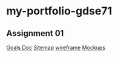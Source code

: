 # my-portfolio-gdse71

## Assignment 01

[Goals Doc](https://docs.google.com/document/d/1q7m_kzQCwmbH4eeXmptrsAShWXIGpRgH4KIeiqtFdXs/edit?usp=sharing)
[Sitemap](https://www.gloomaps.com/9Qn9WHlF6D)
[wireframe](https://drive.google.com/file/d/1DUfvs3964xKNQmbin2ZQAnJZCr1NntrL/view?usp=sharing)
[Mockups](https://www.figma.com/design/JC4l06JrXzAibYoKLDCz4w/My-Portfolio?node-id=0-1&t=gNkYf8qeY9qPe57P-1)